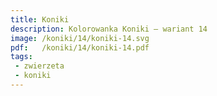 ```yaml
---
title: Koniki
description: Kolorowanka Koniki – wariant 14
image: /koniki/14/koniki-14.svg
pdf:   /koniki/14/koniki-14.pdf
tags:
 - zwierzeta
 - koniki
---
```

